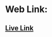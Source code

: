 # Web Link:

## [Live Link](https://portfolio-website-kl4360gjb-black-shadows-projects.vercel.app/)
